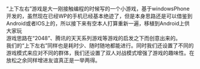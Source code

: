﻿“上下左右”游戏是大一刚接触编程的时候写的一个小游戏，基于windowsPhone开发的，虽然现在已经WP的手机已经基本绝迹了，但是本身思路还是可以借鉴到Android或者IOS上的，所以接下来有空本人打算重新一遍，移植到Android上供大家玩<br>
游戏思路在“2048”、腾讯的天天系列游戏等游戏的启发之下而创意出来的。<br>
我们的“上下左右”同样也是耗时少、随时随地都能进行。同时我们还设置了不同的游戏模式来应对不同的群体，我们还设置了双人对战模式增强了游戏的趣味性。在放松之余同样增进友谊真正是一举两得。